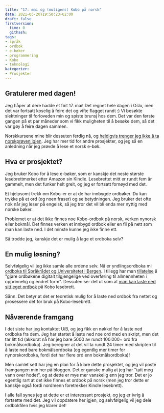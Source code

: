 ```yaml
---
title: "17. mai og (muligens) Kobo på norsk"
date: 2021-05-20T19:50:23+02:00
draft: false
firstversion:
  time: 0
  githash:
tags:
- språk
- ordbok
- e-bøker
- programmering
- Kobo
- teknologi  
kategorier:
- Prosjekter
---
```


## Gratulerer med dagen!
Jeg håper at dere hadde et fint 17. mai! Det regnet hele dagen i Oslo, men det var fortsatt koselig å feire det og vifte flagget rundt :) Vi besøkte slektninger til forloveden min og spiste brunsj hos dem. Det var den første gangen på et par måneder som vi fikk muligheten til å besøke dem, så det var gøy å feire dagen sammen.

Norskkursene mine blir dessuten ferdig nå, og [heldigvis trenger jeg ikke å ta norskprøven igjen](/post/b2-jeg-klarte-det/). Jeg har mer tid for andre prosjekter, og jeg så en anledning når jeg prøvde å lese et norsk e-bøk.

<!--more-->

## Hva er prosjektet?
Jeg bruker Kobo for å lese e-bøker, som er kanskje det neste største lesebrettmerket etter Amazon sin Kindle. Lesebrettet mitt er rundt fem år gammelt, men det funker helt greit, og jeg er fortsatt fornøyd med det.

Et hjelpsomt trekk om Kobo-er er at de har innbygde ordbøker. Du kan trykke på et ord (og noen fraser) og se betydningen. Jeg bruker det ofte nok når jeg leser på engelsk, så jeg tror det vil bli enda mer nyttig med norske bøker.

Problemet er at det ikke finnes noe Kobo-ordbok på norsk, verken nynorsk eller bokmål. Det finnes verken et innbygd ordbok eller en fil på nett som man kan laste ned. I det minste kunne jeg ikke finne ett.

Så trodde jeg, kanskje det er mulig å lage et ordboka selv?

## En mulig løsning?
Selvfølgelig vil jeg ikke samle alle ordene selv. Nå er yndlingsordboka mi [ordboka til Språkrådet og Universitetet i Bergen](https://ordbok.uib.no/). I tillegg har man [tillatelse](https://www.uib.no/ub/fagressurser/spesialsamlingene/142334/lisens-bokm%C3%A5lsordboka-og-nynorskordboka) å "gjøre ordbøkene digitalt tilgjengelige ved overføring til allmennheten i opprinnelig og endret form". Dessuten ser det ut som at [man kan laste ned sitt eget ordbok](https://the-digital-reader.com/2015/02/22/how-to-install-custom-dictionaries-on-your-kobo-ereader/) på Kobo lesebrett.

Sånn. Det betyr at det er teoretisk mulig for å laste ned ordbok fra nettet og prosessere det for bruk på Kobo-lesebrett.

## Nåværende framgang
I det siste har jeg kontaktet UiB, og jeg fikk en nøkkel for å laste ned ordboka fra dem. Jeg har startet å laste ned noe ord med en skript, men det tar litt tid (akkurat nå har jeg bare 5000 av rundt 100.000+ ord fra bokmålsordboka). Jeg beregner at det vil ta rundt 24 timer med skripten til å laste ned bare bokmålsordboka (og egentlig mer timer for nynorskordboka, fordi det har flere ord enn bokmålsordboka)!

Men samlet sett har jeg en plan for å klare dette prosjektet, og jeg vil poste framgangen min her på bloggen. Det er ganske mulig at jeg har "tatt meg vann over hodet", og at dette er mye mer vanskelig enn jeg tror. Det er jo egentlig rart at det ikke finnes et ordbok på norsk (men jeg tror dette er kanskje også fordi nordmenn foretrekker Kindle lesebrett).

I alle fall synes jeg at dette er et interessant prosjekt, og jeg er ivrig å fortsette med det. Jeg vil oppdatere her igjen, og selvfølgelig vil jeg dele ordbokfilen hvis jeg klarer det!
